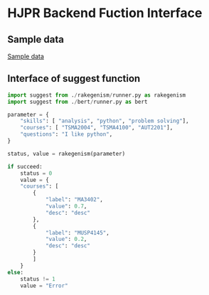# HJPR Backend Fuction Interface

## Sample data

[Sample data](https://github.com/unsw-cse-comp3900-9900/capstone-project-hjpr/tree/master/backend/hjprdump/sample_data)

## Interface of suggest function

```python
import suggest from ./rakegenism/runner.py as rakegenism
import suggest from ./bert/runner.py as bert

parameter = {
    "skills": [ "analysis", "python", "problem solving"],
    "courses": [ "TSMA2004", "TSMA4100", "AUT2201"],
    "questions": "I like python",
}

status, value = rakegenism(parameter)

if succeed:
    status = 0
    value = {
    "courses": [
        {
            "label": "MA3402",
            "value": 0.7,
            "desc": "desc"
        },
        {
            "label": "MUSP4145",
            "value": 0.2,
            "desc": "desc"
        }
        ]
    }
else:
    status != 1
    value = "Error"
```